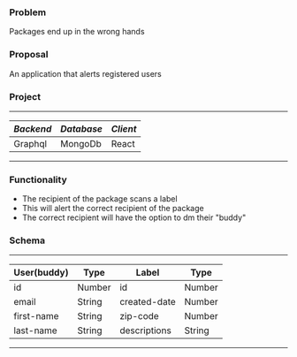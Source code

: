### Problem

Packages end up in the wrong hands

### Proposal

An application that alerts registered users

### Project

---

<space><space>

| _Backend_ | _Database_ | _Client_ |
| --------- | ---------- | -------- |
| Graphql   | MongoDb    | React    |

---

### Functionality

- The recipient of the package scans a label
- This will alert the correct recipient of the package
- The correct recipient will have the option to dm their "buddy"

### Schema

---

<space><space>

| User(buddy) | Type   | Label        | Type   |
| ----------- | ------ | ------------ | ------ |
| id          | Number | id           | Number |
| email       | String | created-date | Number |
| first-name  | String | zip-code     | Number |
| last-name   | String | descriptions | String |

---
